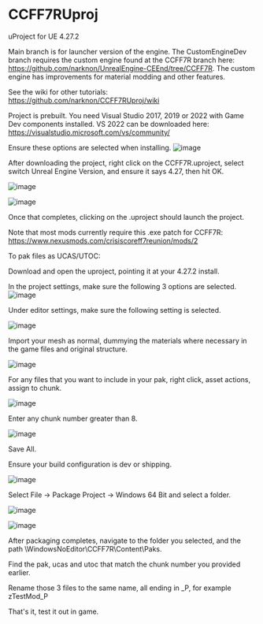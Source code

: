 # CCFF7RUproj

uProject for UE 4.27.2

Main branch is for launcher version of the engine.  The CustomEngineDev branch requires the custom engine found at the CCFF7R branch here: https://github.com/narknon/UnrealEngine-CEEnd/tree/CCFF7R.  The custom engine has improvements for material modding and other features.

See the wiki for other tutorials: https://github.com/narknon/CCFF7RUproj/wiki

Project is prebuilt.  You need Visual Studio 2017, 2019 or 2022 with Game Dev components installed.  VS 2022 can be downloaded here: https://visualstudio.microsoft.com/vs/community/

Ensure these options are selected when installing.  ![image](https://user-images.githubusercontent.com/73571427/209239744-7707f454-788c-408f-8eab-7460281a7644.png)


After downloading the project, right click on the CCFF7R.uproject, select switch Unreal Engine Version, and ensure it says 4.27, then hit OK.

![image](https://user-images.githubusercontent.com/73571427/209239849-32f5e88d-e427-47e2-aea8-626d65f9aaa5.png)

![image](https://user-images.githubusercontent.com/73571427/209239863-e54bc5de-ef39-473f-9441-d9dde8c4f48a.png)

Once that completes, clicking on the .uproject should launch the project.


Note that most mods currently require this .exe patch for CCFF7R: https://www.nexusmods.com/crisiscoreff7reunion/mods/2 

To pak files as UCAS/UTOC:

Download and open the uproject, pointing it at your 4.27.2 install.

In the project settings, make sure the following 3 options are selected.
![image](https://user-images.githubusercontent.com/73571427/209052034-97e8143a-7e8d-4e80-8734-d275b2ced444.png)


Under editor settings, make sure the following setting is selected.  

![image](https://user-images.githubusercontent.com/73571427/209052077-27bcdd65-60f4-445d-8513-c599ffb8c370.png)


Import your mesh as normal, dummying the materials where necessary in the game files and original structure.

![image](https://user-images.githubusercontent.com/73571427/209052127-8c910997-d6d9-4652-8888-7be270db0a70.png)


For any files that you want to include in your pak, right click, asset actions, assign to chunk.

![image](https://user-images.githubusercontent.com/73571427/209052167-379b1100-3b49-4ef4-9bfe-874c03e8bc79.png)

Enter any chunk number greater than 8.

![image](https://user-images.githubusercontent.com/73571427/209052261-39b7ca43-d49b-4bea-9bd3-7e6a86526f9f.png)

Save All.

Ensure your build configuration is dev or shipping.

![image](https://user-images.githubusercontent.com/73571427/209052298-cb50869f-50c3-4915-a4ec-5df8420a980e.png)


Select File -> Package Project -> Windows 64 Bit and select a folder.

![image](https://user-images.githubusercontent.com/73571427/209052332-86110948-0ca1-4425-9b9d-d87d607eea6e.png)


![image](https://user-images.githubusercontent.com/73571427/209052344-cfd7f753-b271-482e-8b50-d59fac7c301c.png)


After packaging completes, navigate to the folder you selected, and the path \WindowsNoEditor\CCFF7R\Content\Paks.

Find the pak, ucas and utoc that match the chunk number you provided earlier.

Rename those 3 files to the same name, all ending in _P, for example zTestMod_P

That's it, test it out in game.



